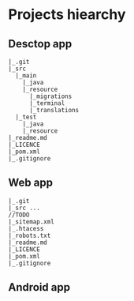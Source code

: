 # Projects hiearchy
## Desctop app
```
|_.git
|_src
  |_main
    |_java
    |_resource
      |_migrations
      |_terminal
      |_translations
  |_test
    |_java
    |_resource
|_readme.md
|_LICENCE
|_pom.xml
|_.gitignore
```

## Web app
```
|_.git
|_src ...
//TODO
|_sitemap.xml
|_.htacess
|_robots.txt
|_readme.md
|_LICENCE
|_pom.xml
|_.gitignore
```

## Android app
```
```